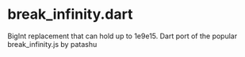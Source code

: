 # break_infinity.dart
BigInt replacement that can hold up to 1e9e15. Dart port of the popular break_infinity.js by patashu
